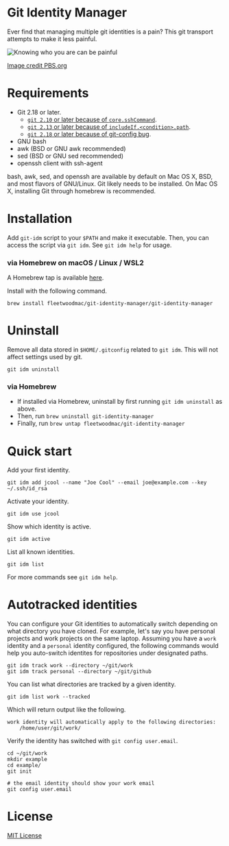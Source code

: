 # Git Identity Manager

Ever find that managing multiple git identities is a pain?  This git transport
attempts to make it less painful.

![Knowing who you are can be painful][backpain]

[Image credit PBS.org][pbs]

# Requirements

- Git 2.18 or later.
  - [`git 2.10` or later because of `core.sshCommand`][git-2.10].
  - [`git 2.13` or later because of `includeIf.<condition>.path`][git-2.13].
  - [`git 2.18` or later because of git-config bug][git-2.18].
- GNU bash
- awk (BSD or GNU awk recommended)
- sed (BSD or GNU sed recommended)
- openssh client with ssh-agent

bash, awk, sed, and openssh are available by default on Mac OS X, BSD, and most
flavors of GNU/Linux.  Git likely needs to be installed.  On Mac OS X,
installing Git through homebrew is recommended.

# Installation

Add `git-idm` script to your `$PATH` and make it executable.  Then, you can
access the script via `git idm`.  See `git idm help` for usage.

### via Homebrew on macOS / Linux / WSL2

A Homebrew tap is available [here](https://github.com/fleetwoodmac/homebrew-git-identity-manager).

Install with the following command.

    brew install fleetwoodmac/git-identity-manager/git-identity-manager

# Uninstall

Remove all data stored in `$HOME/.gitconfig` related to `git idm`.  This will
not affect settings used by git.

    git idm uninstall

### via Homebrew 
- If installed via Homebrew, uninstall by first running `git idm uninstall` as above.
- Then, run `brew uninstall git-identity-manager`
- Finally, run `brew untap fleetwoodmac/git-identity-manager`


# Quick start

Add your first identity.

    git idm add jcool --name "Joe Cool" --email joe@example.com --key ~/.ssh/id_rsa

Activate your identity.

    git idm use jcool

Show which identity is active.

    git idm active

List all known identities.

    git idm list

For more commands see `git idm help`.

# Autotracked identities

You can configure your Git identities to automatically switch depending on what
directory you have cloned.  For example, let's say you have personal projects
and work projects on the same laptop.  Assuming you have a `work` identity and a
`personal` identity configured, the following commands would help you
auto-switch identites for repositories under designated paths.

    git idm track work --directory ~/git/work
    git idm track personal --directory ~/git/github

You can list what directories are tracked by a given identity.

    git idm list work --tracked

Which will return output like the following.

```
work identity will automatically apply to the following directories:
    /home/user/git/work/
```

Verify the identity has switched with `git config user.email`.

    cd ~/git/work
    mkdir example
    cd example/
    git init

    # the email identity should show your work email
    git config user.email

# License

[MIT License](LICENSE.txt)

[backpain]: https://user-images.githubusercontent.com/875669/40868569-f1512a4e-65c2-11e8-9dfe-91ece96d62db.jpg
[build-img]: https://travis-ci.org/samrocketman/git-identity-manager.svg?branch=main
[build-status]: https://travis-ci.org/samrocketman/git-identity-manager
[git-2.10]: https://github.com/git/git/blob/v2.10.0/Documentation/RelNotes/2.10.0.txt#L83-L84
[git-2.13]: https://github.com/git/git/blob/v2.13.0/Documentation/RelNotes/2.13.0.txt#L127-L130
[git-2.18]: https://github.com/git/git/blob/53f9a3e157dbbc901a02ac2c73346d375e24978c/Documentation/RelNotes/2.18.0.txt#L379-L384
[pbs]: https://www.pbs.org/newshour/health/back-pain-industry-taking-patients-unhealthy-ride
